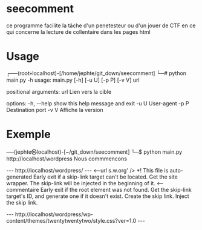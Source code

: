 # seecomment
ce programme facilite la tâche d'un penetesteur ou d'un jouer de CTF en ce qui concerne la lecture de collentaire dans les pages html

# Usage
                                                                  
┌──(root💀localhost)-[/home/jephte/git_down/seecomment]
└─# python main.py -h
usage: main.py [-h] [-u U] [-p P] [-v V] url

positional arguments:
  url         Lien vers la cible

options:
  -h, --help  show this help message and exit
  -u U        User-agent
  -p P        Destination port
  -v V        Affiche la version

# Exemple
──(jephte㉿localhost)-[~/git_down/seecomment]
└─$ python main.py http://localhost/wordpress
 Nous commmencons 

 --- http://localhost/wordpress/ ---         <--url
s.w.org' />
*! This file is auto-generated
 Early exit if a skip-link target can't be located.
 Get the site wrapper.
 The skip-link will be injected in the beginning of it.       <-- commentaire
 Early exit if the root element was not found.
 Get the skip-link target's ID, and generate one if it doesn't exist.
 Create the skip link.
 Inject the skip link.

 --- http://localhost/wordpress/wp-content/themes/twentytwentytwo/style.css?ver=1.0 ---

